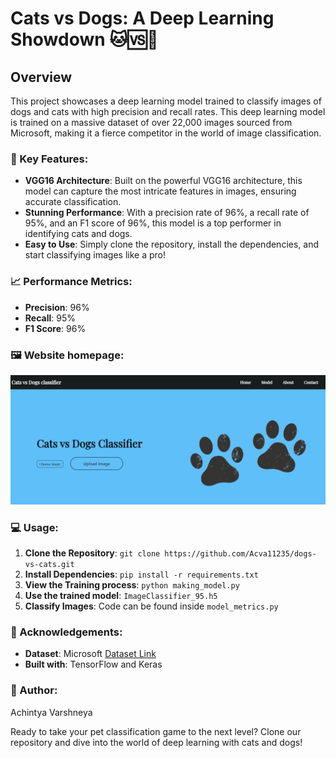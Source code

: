 # Cats vs Dogs: A Deep Learning Showdown 🐱🆚🐶

## Overview

This project showcases a deep learning model trained to classify images of dogs and cats with high precision and recall rates. This deep learning model is trained on a massive dataset of over 22,000 images sourced from Microsoft, making it a fierce competitor in the world of image classification.

### 🚀 Key Features:
- **VGG16 Architecture**: Built on the powerful VGG16 architecture, this model can capture the most intricate features in images, ensuring accurate classification.
- **Stunning Performance**: With a precision rate of 96%, a recall rate of 95%, and an F1 score of 96%, this model is a top performer in identifying cats and dogs.
- **Easy to Use**: Simply clone the repository, install the dependencies, and start classifying images like a pro!

### 📈 Performance Metrics:
- **Precision**: 96%
- **Recall**: 95%
- **F1 Score**: 96%

### 🖼️ Website homepage:
![Homepage image](Homepage.png)

### 💻 Usage:
1. **Clone the Repository**: `git clone https://github.com/Acva11235/dogs-vs-cats.git`
2. **Install Dependencies**: `pip install -r requirements.txt`
3. **View the Training process**: `python making_model.py`
4. **Use the trained model**: `ImageClassifier_95.h5`
5. **Classify Images**: Code can be found inside `model_metrics.py`

### 🙌 Acknowledgements:
- **Dataset**: Microsoft [Dataset Link](https://www.kaggle.com/datasets/shaunthesheep/microsoft-catsvsdogs-dataset)
- **Built with**: TensorFlow and Keras

### 📝 Author:
Achintya Varshneya

Ready to take your pet classification game to the next level? Clone our repository and dive into the world of deep learning with cats and dogs!
